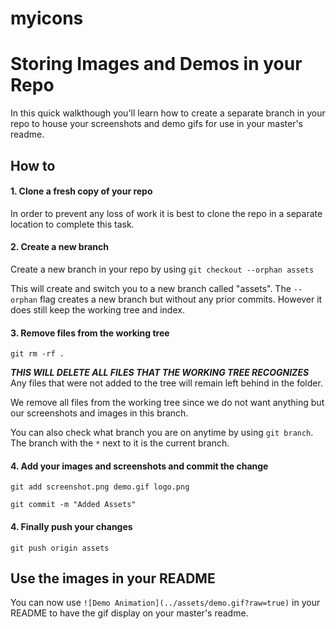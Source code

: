 # myicons

# Storing Images and Demos in your Repo
In this quick walkthough you'll learn how to create a separate branch in your repo to house your screenshots and demo gifs for use in your master's readme.

## How to
#### 1. Clone a fresh copy of your repo
In order to prevent any loss of work it is best to clone the repo in a separate location to complete this task.

#### 2. Create a new branch
Create a new branch in your repo by using `git checkout --orphan assets`

This will create and switch you to a new branch called "assets". The `--orphan` flag creates a new branch but without any prior commits. However it does still keep the working tree and index. 

#### 3. Remove files from the working tree
`git rm -rf .`

***THIS WILL DELETE ALL FILES THAT THE WORKING TREE RECOGNIZES*** Any files that were not added to the tree will remain left behind in the folder.

We remove all files from the working tree since we do not want anything but our screenshots and images in this branch.

You can also check what branch you are on anytime by using `git branch`. The branch with the `*` next to it is the current branch.

#### 4. Add your images and screenshots and commit the change
`git add screenshot.png demo.gif logo.png`

`git commit -m "Added Assets"`

#### 4. Finally push your changes
`git push origin assets`


## Use the images in your README
You can now use
`![Demo Animation](../assets/demo.gif?raw=true)`
in your README to have the gif display on your master's readme.
